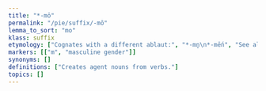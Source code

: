 ```yaml
---
title: "*-mō"
permalink: "/pie/suffix/-mō"
lemma_to_sort: "mo"
klass: suffix
etymology: ["Cognates with a different ablaut:", "*-mn̥\n*-mḗn", "See also *-h₃onh₂-."]
markers: [["m", "masculine gender"]]
synonyms: []
definitions: ["Creates agent nouns from verbs."]
topics: []
---
```

